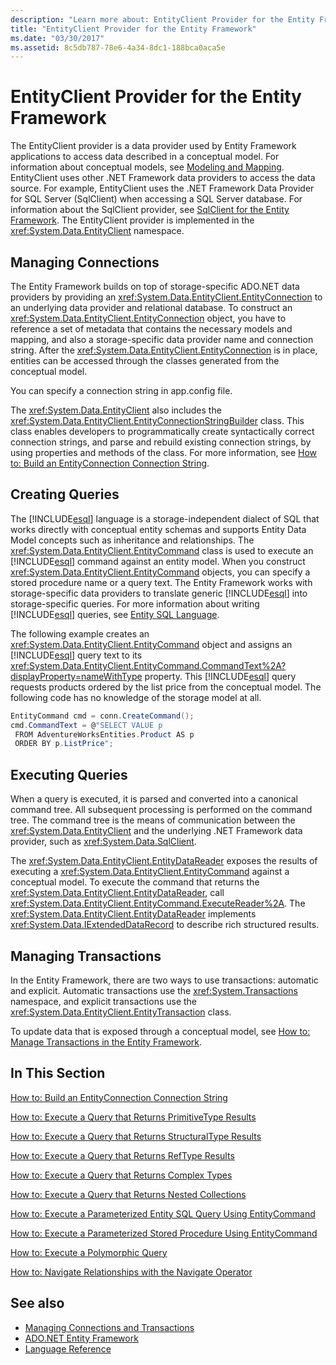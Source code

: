 ```yaml
---
description: "Learn more about: EntityClient Provider for the Entity Framework"
title: "EntityClient Provider for the Entity Framework"
ms.date: "03/30/2017"
ms.assetid: 8c5db787-78e6-4a34-8dc1-188bca0aca5e
---
```

# EntityClient Provider for the Entity Framework

The EntityClient provider is a data provider used by Entity Framework applications to access data described in a conceptual model. For information about conceptual models, see [Modeling and Mapping](modeling-and-mapping.md). EntityClient uses other .NET Framework data providers to access the data source. For example, EntityClient uses the .NET Framework Data Provider for SQL Server (SqlClient) when accessing a SQL Server database. For information about the SqlClient provider, see [SqlClient for the Entity Framework](sqlclient-for-the-entity-framework.md). The EntityClient provider is implemented in the <xref:System.Data.EntityClient> namespace.  
  
## Managing Connections  

 The Entity Framework builds on top of storage-specific ADO.NET data providers by providing an <xref:System.Data.EntityClient.EntityConnection> to an underlying data provider and relational database. To construct an <xref:System.Data.EntityClient.EntityConnection> object, you have to reference a set of metadata that contains the necessary models and mapping, and also a storage-specific data provider name and connection string. After the <xref:System.Data.EntityClient.EntityConnection> is in place, entities can be accessed through the classes generated from the conceptual model.  
  
 You can specify a connection string in app.config file.  
  
 The <xref:System.Data.EntityClient> also includes the <xref:System.Data.EntityClient.EntityConnectionStringBuilder> class. This class enables developers to programmatically create syntactically correct connection strings, and parse and rebuild existing connection strings, by using properties and methods of the class. For more information, see [How to: Build an EntityConnection Connection String](how-to-build-an-entityconnection-connection-string.md).  
  
## Creating Queries  

 The [!INCLUDE[esql](../../../../../includes/esql-md.md)] language is a storage-independent dialect of SQL that works directly with conceptual entity schemas and supports Entity Data Model concepts such as inheritance and relationships. The <xref:System.Data.EntityClient.EntityCommand> class is used to execute an [!INCLUDE[esql](../../../../../includes/esql-md.md)] command against an entity model. When you construct <xref:System.Data.EntityClient.EntityCommand> objects, you can specify a stored procedure name or a query text. The Entity Framework works with storage-specific data providers to translate generic [!INCLUDE[esql](../../../../../includes/esql-md.md)] into storage-specific queries. For more information about writing [!INCLUDE[esql](../../../../../includes/esql-md.md)] queries, see [Entity SQL Language](./language-reference/entity-sql-language.md).  
  
 The following example creates an <xref:System.Data.EntityClient.EntityCommand> object and assigns an [!INCLUDE[esql](../../../../../includes/esql-md.md)] query text to its <xref:System.Data.EntityClient.EntityCommand.CommandText%2A?displayProperty=nameWithType> property. This [!INCLUDE[esql](../../../../../includes/esql-md.md)] query requests products ordered by the list price from the conceptual model. The following code has no knowledge of the storage model at all.  
  
 ```csharp
EntityCommand cmd = conn.CreateCommand();
cmd.CommandText = @"SELECT VALUE p
  FROM AdventureWorksEntities.Product AS p
  ORDER BY p.ListPrice";
```
  
## Executing Queries  

 When a query is executed, it is parsed and converted into a canonical command tree. All subsequent processing is performed on the command tree. The command tree is the means of communication between the <xref:System.Data.EntityClient> and the underlying .NET Framework data provider, such as <xref:System.Data.SqlClient>.  
  
 The <xref:System.Data.EntityClient.EntityDataReader> exposes the results of executing a <xref:System.Data.EntityClient.EntityCommand> against a conceptual model. To execute the command that returns the <xref:System.Data.EntityClient.EntityDataReader>, call <xref:System.Data.EntityClient.EntityCommand.ExecuteReader%2A>. The <xref:System.Data.EntityClient.EntityDataReader> implements <xref:System.Data.IExtendedDataRecord> to describe rich structured results.  
  
## Managing Transactions  

 In the Entity Framework, there are two ways to use transactions: automatic and explicit. Automatic transactions use the <xref:System.Transactions> namespace, and explicit transactions use the <xref:System.Data.EntityClient.EntityTransaction> class.  
  
 To update data that is exposed through a conceptual model, see [How to: Manage Transactions in the Entity Framework](/previous-versions/dotnet/netframework-4.0/bb738523(v=vs.100)).  
  
## In This Section  

 [How to: Build an EntityConnection Connection String](how-to-build-an-entityconnection-connection-string.md)  
  
 [How to: Execute a Query that Returns PrimitiveType Results](how-to-execute-a-query-that-returns-primitivetype-results.md)  
  
 [How to: Execute a Query that Returns StructuralType Results](how-to-execute-a-query-that-returns-structuraltype-results.md)  
  
 [How to: Execute a Query that Returns RefType Results](how-to-execute-a-query-that-returns-reftype-results.md)  
  
 [How to: Execute a Query that Returns Complex Types](how-to-execute-a-query-that-returns-complex-types.md)  
  
 [How to: Execute a Query that Returns Nested Collections](how-to-execute-a-query-that-returns-nested-collections.md)  
  
 [How to: Execute a Parameterized Entity SQL Query Using EntityCommand](how-to-execute-a-parameterized-entity-sql-query-using-entitycommand.md)  
  
 [How to: Execute a Parameterized Stored Procedure Using EntityCommand](how-to-execute-a-parameterized-stored-procedure-using-entitycommand.md)  
  
 [How to: Execute a Polymorphic Query](how-to-execute-a-polymorphic-query.md)  
  
 [How to: Navigate Relationships with the Navigate Operator](how-to-navigate-relationships-with-the-navigate-operator.md)  
  
## See also

- [Managing Connections and Transactions](/previous-versions/dotnet/netframework-4.0/bb896325(v=vs.100))
- [ADO.NET Entity Framework](index.md)
- [Language Reference](./language-reference/index.md)
